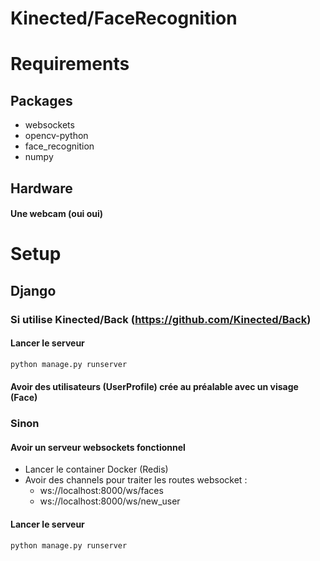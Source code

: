 # Kinected/FaceRecognition

# Requirements

## Packages 
- websockets
- opencv-python
- face_recognition
- numpy

## Hardware
#### Une webcam (oui oui)


# Setup

## Django

### Si utilise Kinected/Back (https://github.com/Kinected/Back)
#### Lancer le serveur
```bash
python manage.py runserver 
```
#### Avoir des utilisateurs (UserProfile) crée au préalable avec un visage (Face)


### Sinon
#### Avoir un serveur websockets fonctionnel 
- Lancer le container Docker (Redis)
- Avoir des channels pour traiter les routes websocket :
  -  ws://localhost:8000/ws/faces
  -  ws://localhost:8000/ws/new_user
#### Lancer le serveur
```bash
python manage.py runserver 
```
